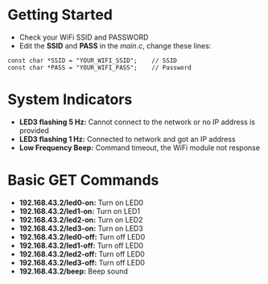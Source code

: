 # Getting Started
* Check your WiFi SSID and PASSWORD
* Edit the **SSID** and **PASS** in the *main.c*, change these lines:
```
const char *SSID = "YOUR_WIFI_SSID";    // SSID
const char *PASS = "YOUR_WIFI_PASS";    // Password
```

# System Indicators
* **LED3 flashing 5 Hz:** Cannot connect to the network or no IP address is provided
* **LED3 flashing 1 Hz:** Connected to network and got an IP address 
* **Low Frequency Beep:** Command timeout, the WiFi module not response

# Basic GET Commands
* **192.168.43.2/led0-on:** Turn on LED0
* **192.168.43.2/led1-on:** Turn on LED1
* **192.168.43.2/led2-on:** Turn on LED2
* **192.168.43.2/led3-on:** Turn on LED3
* **192.168.43.2/led0-off:** Turn off LED0
* **192.168.43.2/led1-off:** Turn off LED0
* **192.168.43.2/led2-off:** Turn off LED0
* **192.168.43.2/led3-off:** Turn off LED0
* **192.168.43.2/beep:** Beep sound
